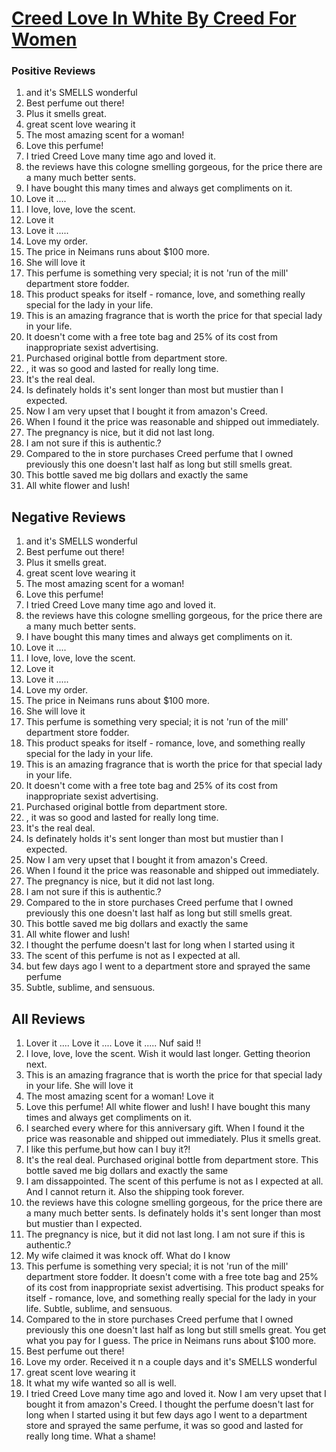 # [Creed Love In White By Creed For Women](https://products.checkmycream.com/products/Creed-Love-In-White-By-Creed-For-Women.html)

### Positive Reviews

<ol>
      <li>and it&#x27;s SMELLS wonderful</li>
      <li>Best perfume out there!</li>
      <li>Plus it smells great.</li>
      <li>great scent love wearing it</li>
      <li>The most amazing scent for a woman!</li>
      <li>Love this perfume!</li>
      <li>I tried Creed Love many time ago and loved it.</li>
      <li>the reviews have this cologne smelling gorgeous, for the price there are a many much better sents.  </li>
      <li>I have bought this many times and always get compliments on it.</li>
      <li>Love it ....</li>
      <li>I love, love, love the scent.</li>
      <li>Love it</li>
      <li>Love it .....</li>
      <li>Love my order.</li>
      <li>The price in Neimans runs about $100 more.</li>
      <li>She will love it</li>
      <li>This perfume is something very special; it is not &#x27;run of the mill&#x27; department store fodder.</li>
      <li>This product speaks for itself - romance, love, and something really special for the lady in your life.</li>
      <li>This is an amazing fragrance that is worth the price for that special lady in your life.</li>
      <li>It doesn&#x27;t come with a free tote bag and 25% of its cost from inappropriate sexist advertising.</li>
      <li>Purchased original bottle from department store.  </li>
      <li>, it was so good and lasted for really long time.</li>
      <li>It&#x27;s the real deal.  </li>
      <li>Is definately holds it&#x27;s sent longer than most but mustier than I expected.</li>
      <li>Now I am very upset that I bought it from amazon&#x27;s Creed.</li>
      <li>When I found it the price was reasonable and shipped out immediately.  </li>
      <li>The pregnancy is nice, but it did not last long.</li>
      <li>I am not sure if this is authentic.?</li>
      <li>Compared to the in store purchases Creed perfume that I owned previously this one doesn&#x27;t last half as long but still smells great.</li>
      <li>This bottle saved me big dollars and exactly the same</li>
      <li>All white flower and lush!</li>
</ol>


<h2>Negative Reviews</h2>
<ol>
<li> and it&#x27;s SMELLS wonderful</li>
<li> Best perfume out there!</li>
<li> Plus it smells great.</li>
<li> great scent love wearing it</li>
<li> The most amazing scent for a woman!</li>
<li> Love this perfume!</li>
<li> I tried Creed Love many time ago and loved it.</li>
<li> the reviews have this cologne smelling gorgeous, for the price there are a many much better sents.  </li>
<li> I have bought this many times and always get compliments on it.</li>
<li> Love it ....</li>
<li> I love, love, love the scent.</li>
<li> Love it</li>
<li> Love it .....</li>
<li> Love my order.</li>
<li> The price in Neimans runs about $100 more.</li>
<li> She will love it</li>
<li> This perfume is something very special; it is not &#x27;run of the mill&#x27; department store fodder.</li>
<li> This product speaks for itself - romance, love, and something really special for the lady in your life.</li>
<li> This is an amazing fragrance that is worth the price for that special lady in your life.</li>
<li> It doesn&#x27;t come with a free tote bag and 25% of its cost from inappropriate sexist advertising.</li>
<li> Purchased original bottle from department store.  </li>
<li> , it was so good and lasted for really long time.</li>
<li> It&#x27;s the real deal.  </li>
<li> Is definately holds it&#x27;s sent longer than most but mustier than I expected.</li>
<li> Now I am very upset that I bought it from amazon&#x27;s Creed.</li>
<li> When I found it the price was reasonable and shipped out immediately.  </li>
<li> The pregnancy is nice, but it did not last long.</li>
<li> I am not sure if this is authentic.?</li>
<li> Compared to the in store purchases Creed perfume that I owned previously this one doesn&#x27;t last half as long but still smells great.</li>
<li> This bottle saved me big dollars and exactly the same</li>
<li> All white flower and lush!</li>
<li> I thought the perfume doesn&#x27;t last for long when I started using it</li>
<li> The scent of this perfume is not as I expected at all.  </li>
<li> but few days ago I went to a department store and sprayed the same perfume</li>
<li> Subtle, sublime, and sensuous.</li>
</ol>

<h2>All Reviews</h2>

<ol>
    <li> Lover it .... Love it .... Love it ..... Nuf said !!</li>
    <li> I love, love, love the scent. Wish it would last longer. Getting theorion next.</li>
    <li> This is an amazing fragrance that is worth the price for that special lady in your life. She will love it</li>
    <li> The most amazing scent for a woman! Love it</li>
    <li> Love this perfume! All white flower and lush! I have bought this many times and always get compliments on it.</li>
    <li> I searched every where for this anniversary gift.  When I found it the price was reasonable and shipped out immediately.  Plus it smells great.</li>
    <li> I like this perfume,but how can I buy it?!</li>
    <li> It&#x27;s the real deal.  Purchased original bottle from department store.  This bottle saved me big dollars and exactly the same</li>
    <li> I am dissappointed. The scent of this perfume is not as I expected at all.  And I cannot return it.  Also the shipping took forever.</li>
    <li> the reviews have this cologne smelling gorgeous, for the price there are a many much better sents.  Is definately holds it&#x27;s sent longer than most but mustier than I expected.</li>
    <li> The pregnancy is nice, but it did not last long. I am not sure if this is authentic.?</li>
    <li> My wife claimed it was knock off.  What do I know</li>
    <li> This perfume is something very special; it is not &#x27;run of the mill&#x27; department store fodder. It doesn&#x27;t come with a free tote bag and 25% of its cost from inappropriate sexist advertising. This product speaks for itself - romance, love, and something really special for the lady in your life. Subtle, sublime, and sensuous.</li>
    <li> Compared to the in store purchases Creed perfume that I owned previously this one doesn&#x27;t last half as long but still smells great. You get what you pay for I guess. The price in Neimans runs about $100 more.</li>
    <li> Best perfume out there!</li>
    <li> Love my order. Received it n a couple days and it&#x27;s SMELLS wonderful</li>
    <li> great scent love wearing it</li>
    <li> It what my wife wanted so all is well.</li>
    <li> I tried Creed Love many time ago and loved it. Now I am very upset that I bought it from amazon&#x27;s Creed. I thought the perfume doesn&#x27;t last for long when I started using it but few days ago I went to a department store and sprayed the same perfume, it was so good and lasted for really long time. What a shame!</li>
</ol>




